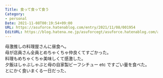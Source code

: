 ```yaml
---
Title: 食って食って食う
Category:
- personal
Date: 2021-11-08T00:19:54+09:00
URL: https://asuforce.hatenablog.com/entry/2021/11/08/001954
EditURL: https://blog.hatena.ne.jp/asuforcegt/asuforce.hatenablog.com/atom/entry/13574176438030675393
---
```


母激推しの料理屋さんに昼食へ。  
母が店員さん全員とめちゃくちゃ仲良くてすごかった。  
料理もめちゃくちゃ美味しくて感激した。  
夕飯はしゃぶしゃぶと母の自家製ビーフシチュー etc ですごい量を食べた。  
とにかく食いまくる一日だった、 
